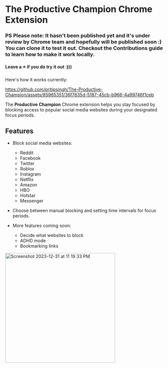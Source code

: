 # The Productive Champion Chrome Extension

### PS Please note: It hasn't been published yet and it's under review by Chrome team and hopefully will be published soon :) You can clone it to test it out. Checkout the Contributions guide to learn how to make it work locally.

#### Leave a ⭐️ if you do try it out :)))

Here's how it works currently:

https://github.com/pritipsingh/The-Productive-Champion/assets/85965351/36f7835d-5187-45cb-b966-4a99746f1ceb


The **Productive Champion** Chrome extension helps you stay focused by blocking access to popular social media websites during your designated focus periods.

## Features

- Block social media websites:
  - Reddit
  - Facebook
  - Twitter
  - Roblox
  - Instagram
  - Netflix
  - Amazon
  - HBO
  - Hotstar
  - Messenger

- Choose between manual blocking and setting time intervals for focus periods.

- More features coming soon:
  - Decide what websites to block
  - ADHD mode
  - Bookmarking links
  
<img width="350" alt="Screenshot 2023-12-31 at 11 19 33 PM" src="https://github.com/pritipsingh/The-Productive-Champion/assets/85965351/9be54905-87fc-4c18-9172-ed3f46baaa3f">

